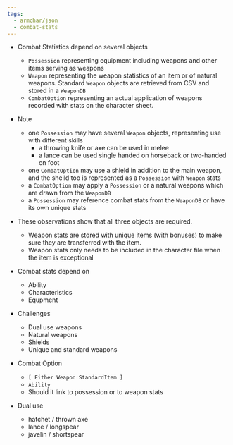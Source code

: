 ```yaml
---
tags:
  - armchar/json
  - combat-stats
---
```


+ Combat Statistics depend on several objects
	+ `Possession` representing equipment including weapons and other items serving as weapons
	+ `Weapon` representing the weapon statistics of an item or of natural weapons. Standard `Weapon` objects are retrieved from CSV and stored in a `WeaponDB`
	+ `CombatOption` representing an actual application of weapons recorded with stats on the character sheet.
+ Note
	+ one `Possession` may have several `Weapon` objects, representing use with different skills
		+ a throwing knife or axe can be used in melee
		+ a lance can be used single handed on horseback or two-handed on foot
	+ one `CombatOption` may use a shield in addition to the main weapon, and the sheild too is represented as a `Possession` with `Weapon` stats
	+ a `CombatOption` may apply a `Possession` or a natural weapons which are drawn from the `WeaponDB`
	+ a `Possession` may reference combat stats from the `WeaponDB` or have its own unique stats
+ These observations show that all three objects are required.
	+ Weapon stats are stored with unique items (with bonuses) to make sure they are transferred with the item. 
	+ Weapon stats  only needs to be included in the character file when the item is exceptional

+ Combat stats depend on
	+ Ability
	+ Characteristics
	+ Equpment
+ Challenges
	+ Dual use weapons
	+ Natural weapons
	+ Shields
	+ Unique and standard weapons
+ Combat Option
	+ `[ Either Weapon StandardItem ]`
	+ `Ability`
	+ Should it link to possession or to weapon stats

+ Dual use
	+ hatchet / thrown axe
	+ lance / longspear
	+ javelin / shortspear